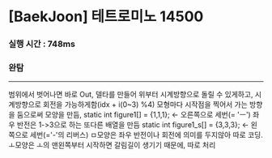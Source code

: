 # [BaekJoon] 테트로미노 14500 
### 실행 시간 : 748ms  
### 완탐

---

범위에서 벗어나면 바로 Out,
델타를 만들어 위부터 시계방향으로 돌릴 수 있게하고, 시계방향으로 회전을 가능하게함(idx + i(0~3) %4)
모형마다 시작점을 찍어서 가는 방향을 둠으로써 모양을 만듬, static int figure1[] = {1,1,1}; <- 오른쪽으로 세번(= 'ㅡ')
좌우 반전은 1->3으로 하는 또다른 배열을 만듬 static int figure1_s[] = {3,3,3}; <- 왼쪽으로 세번(='-'의 리버스)
ㅁ모양은 좌우 반전이나 회전에 의미를 두지않아 따로 코딩.
ㅗ모양은 ㅗ의 맨왼쪽부터 시작하면 갈림길이 생기기 때문에, 따로 처리

